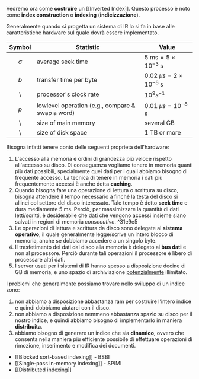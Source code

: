 Vedremo ora come **costruire** un [[Inverted Index]].
Questo processo è noto come **index construction** o **indexing** (**indicizzazione**).

Generalmente quando si progetta un sistema di IR lo si fa in base alle caratteristiche hardware sul quale dovrà essere implementato.

Symbol | Statistic | Value
:---:|---|---
$\sigma$ | average seek time | $5 \text{ ms} = 5 \times 10^{-3} \text{ s}$
$b$ | transfer time per byte | $0.02 \; \mu s = 2 \times 10^{-8} \text{ s}$
\ | processor's clock rate | $10^9 s^{-1}$
$p$ | lowlevel operation (e.g., compare & swap a word) | $0.01 \; \mu s = 10^{-8} \text{ s}$
\ | size of main memory | several GB
\ | size of disk space | 1 TB or more

Bisogna infatti tenere conto delle seguenti proprietà dell'hardware:
1. L'accesso alla memoria è ordini di grandezza più veloce rispetto all'accesso su disco. Di conseguenza vogliamo tenere in memoria quanti più dati possibili, specialmente quei dati per i quali abbiamo bisogno di frequente accesso. La tecnica di tenere in memoria i dati più frequentemente accessi è anche detta **caching**.
2. Quando bisogna fare una operazione di lettura o scrittura su disco, bisogna attendere il tempo necessario a finché la testa del disco si allinei col settore del disco interessato. Tale tempo è detto **seek time** e dura mediamente 5 ms. Perciò, per massimizzare la quantità di dati letti/scritti, è desiderabile che dati che vengono accessi insieme siano salvati in regioni di memoria *consecutive*. ^31e9e5
3. Le operazioni di lettura e scrittura da disco sono delegate al **sistema operativo**, il quale generalmente legge/scrive un intero blocco di memoria, anche se dobbiamo accedere a un singolo byte.
4. Il trasfetimento dei dati dal disco alla memoria è delegato al **bus dati** e non al processore. Perciò durante tali operazioni il processore è libero di processare altri dati.
5. I server usati per i sistemi di IR hanno spesso a disposizione decine di GB di memoria, e uno spazio di archiviazione <u>potenzialmente</u> illimitato.

I problemi che generalmente possiamo trovare nello sviluppo di un indice sono:
1. non abbiamo a disposizione abbastanza ram per costruire l'intero indice e quindi dobbiamo aiutarci con il disco.
2. non abbiamo a disposizione nemmeno abbastanza spazio su disco per il nostro indice, e quindi abbiamo bisogno di implementarlo in maniera **distribuita**.
3. abbiamo bisogno di generare un indice che sia **dinamico**, ovvero che consenta nella maniera più efficiente possibile di effettuare operazioni di rimozione, inserimento e modifica dei documenti.

- [[Blocked sort-based indexing]] - BSBI
- [[Single-pass in-memory indexing]] - SPIMI
- [[Distributed indexing]]